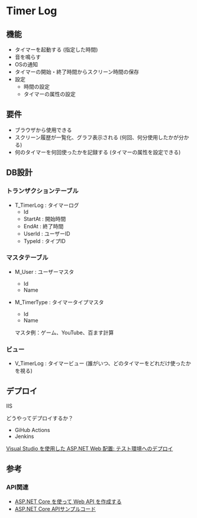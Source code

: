 # Timer Log

## 機能
- タイマーを起動する (指定した時間)
- 音を鳴らす
- OSの通知
- タイマーの開始・終了時間からスクリーン時間の保存
- 設定
    - 時間の設定
    - タイマーの属性の設定

## 要件
- ブラウザから使用できる
- スクリーン履歴が一覧化、グラフ表示される (何回、何分使用したかが分かる)
- 何のタイマーを何回使ったかを記録する (タイマーの属性を設定できる)


## DB設計
### トランザクションテーブル
- T_TimerLog : タイマーログ
    - Id
    - StartAt : 開始時間
    - EndAt : 終了時間
    - UserId : ユーザーID
    - TypeId : タイプID

### マスタテーブル
- M_User : ユーザーマスタ
    - Id
    - Name
- M_TimerType : タイマータイプマスタ
    - Id
    - Name

    マスタ例：ゲーム、YouTube、百ます計算

### ビュー
- V_TimerLog : タイマービュー (誰がいつ、どのタイマーをどれだけ使ったかを視る)

## デプロイ
IIS

どうやってデプロイするか？

- GiHub Actions
- Jenkins

[Visual Studio を使用した ASP.NET Web 配置: テスト環境へのデプロイ](https://learn.microsoft.com/ja-jp/aspnet/web-forms/overview/deployment/visual-studio-web-deployment/deploying-to-iis)

## 参考
### API関連
- [ASP.NET Core を使って Web API を作成する](https://learn.microsoft.com/ja-jp/aspnet/core/web-api/?view=aspnetcore-8.0)
- [ASP.NET Core APIサンプルコード](https://github.com/dotnet/AspNetCore.Docs/tree/main/aspnetcore/web-api/index/samples)